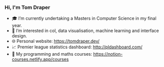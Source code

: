 ### Hi, I'm Tom Draper
- 🎓 I’m currently undertaking a Masters in Computer Science in my final year.
- 👀 I’m interested in col, data visualisation, machine learning and interface design.
- 🌐 Personal website: https://tomdraper.dev/
- 📈 Premier league statistics dashboard: http://pldashboard.com/
- 📖 My programming and maths courses: https://notion-courses.netlify.app/courses


<!---
Tom-Draper/Tom-Draper is a ✨ special ✨ repository because its `README.md` (this file) appears on your GitHub profile.
You can click the Preview link to take a look at your changes.
--->
